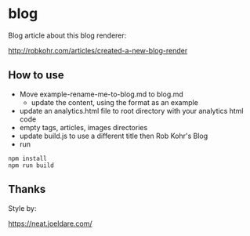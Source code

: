 # blog

Blog article about this blog renderer:

http://robkohr.com/articles/created-a-new-blog-render

## How to use

- Move example-rename-me-to-blog.md to blog.md
	- update the content, using the format as an example
- update an analytics.html file to root directory with your analytics html code
- empty tags, articles, images directories
- update build.js to use a different title then Rob Kohr's Blog
- run 
```
npm install
npm run build
```

## Thanks

Style by:

https://neat.joeldare.com/

